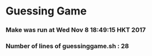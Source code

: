 # Guessing Game
### Make was run at Wed Nov  8 18:49:15 HKT 2017 
### Number of lines of guessinggame.sh : 28
